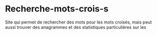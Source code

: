 # Recherche-mots-crois-s
Site qui permet de rechercher des mots pour les mots croisés, mais peut aussi trouver des anagrammes et des statistiques particulières sur les 

